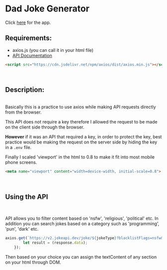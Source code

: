 # Dad Joke Generator

Click <a href="https://neil-tarar.com/dad-joke-generator">here</a> for the app.

## Requirements:

- axios.js (you can call it in your html file)
- <a href="https://sv443.net/jokeapi/v2/">API Documentation</a>

```html
<script src="https://cdn.jsdelivr.net/npm/axios/dist/axios.min.js"></script>
```
<br>

## Description:

<br>
Basically this is a practice to use axios while making API requests directly from the browser. 

This API does not require a key therefore I allowed the request to be made on the client side through the browser.

<strong>However</strong> if it was an API that required a key, in order to protect the key, best practice would be making the request on the server side by hiding the key in a ```.env``` file. 

Finally I scaled 'viewport' in the html to 0.8 to make it fit into most mobile phone screens.
```html
<meta name="viewport" content="width=device-width, initial-scale=0.8">
```
<br>

## Using the API

<br>

API allows you to filter content based on 'nsfw', 'religious', 'political' etc. In addition you can search jokes based on a category such as 'programming', 'pun', 'dark' etc.

```javascript
axios.get(`https://v2.jokeapi.dev/joke/${jokeType}?blacklistFlags=nsfw&format=txt`).then((response)=> {
        let result = (response.data);
    });
```

Then based on your choice you can assign the textContent of any section on your html through DOM.